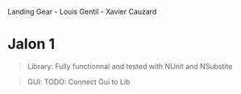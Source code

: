 Landing Gear - Louis Gentil - Xavier Cauzard

# Jalon 1 
>Library: Fully functionnal and tested with NUnit and NSubstite

>GUI: TODO: Connect Gui to Lib
